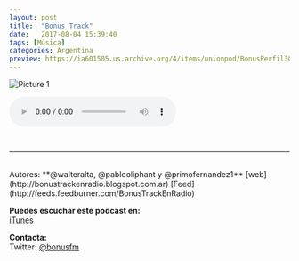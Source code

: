 ```yaml
---
layout: post
title:  "Bonus Track"
date:   2017-08-04 15:39:40
tags: [Música]
categories: Argentina
preview: https://ia601505.us.archive.org/4/items/unionpod/BonusPerfil300.jpg
---
```


![Picture 1](https://archive.org/download/unionpod/bonus%20perfil500.jpg)
<!--reproductor-feed=http://feeds.feedburner.com/BonusTrackEnRadio-->
<!--reproductor-start-->
<audio id="audio" preload="auto" controls="" src="http://ar.ivoox.com/es/152-el-adn-rockero-p-ii-eric-clapton_mf_20175141_feed_1.mp3"></audio>
<!--reproductor-end-->

<br>

_ _ _
<br>
Autores: **@walteralta, @pablooliphant y @primofernandez1**  
[web](http://bonustrackenradio.blogspot.com.ar)  
[Feed](http://feeds.feedburner.com/BonusTrackEnRadio)   


**Puedes escuchar este podcast en:**  
[iTunes](https://itunes.apple.com/ar/podcast/podcast-bonus-track-en-radio/id1199280628?mt=2)  

**Contacta:**  
Twitter: [@bonusfm](https://twitter.com/bonusfm)  






